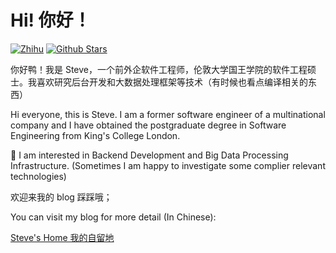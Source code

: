# Hi! 你好！

[![Zhihu](https://img.shields.io/badge/dynamic/json?color=142026&labelColor=0066ff&logo=zhihu&logoColor=white&label=zhihu%20fans&query=%24.data.totalSubs&url=https%3A%2F%2Fapi.spencerwoo.com%2Fsubstats%2F%3Fsource%3Dzhihu%26queryKey%3Dsheobun-ou)](https://www.zhihu.com/people/sheobun-ou)
[![Github Stars](https://img.shields.io/github/stars/ousheobin?color=faf408&label=github%20stars&logo=github)](https://github.com/ousheobin)


你好鸭！我是 Steve，一个前外企软件工程师，伦敦大学国王学院的软件工程硕士。我喜欢研究后台开发和大数据处理框架等技术（有时候也看点编译相关的东西）

Hi everyone, this is Steve. I am a former software engineer of a multinational company and I have obtained the postgraduate degree in Software Engineering from King's College London.

🤔 I am interested in Backend Development and Big Data Processing Infrastructure. (Sometimes I am happy to investigate some complier relevant technologies)

欢迎来我的 blog 踩踩哦；

You can visit my blog for more detail (In Chinese):

[Steve's Home 我的自留地](https://oushaobin.cn)
